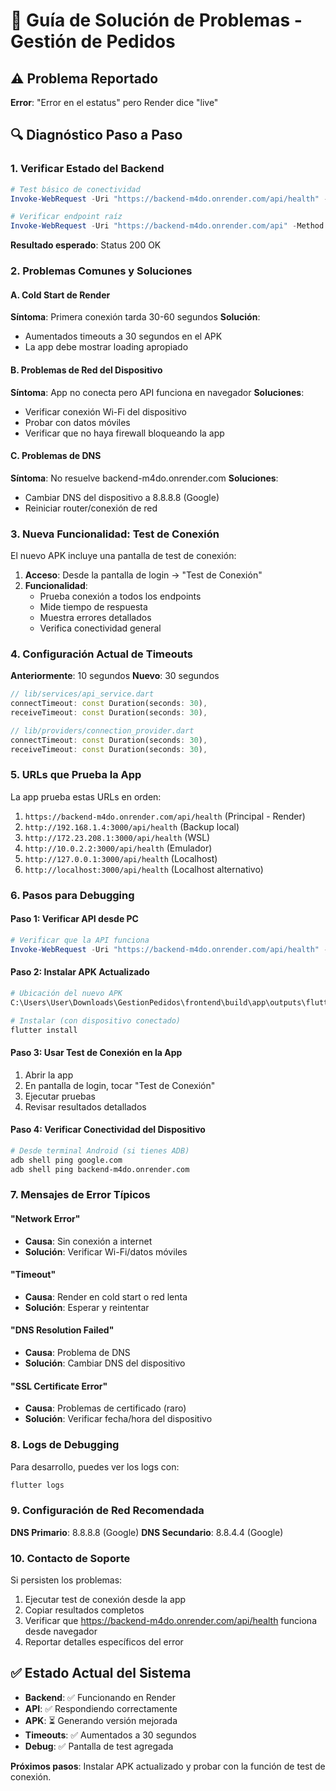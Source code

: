 # 🔧 Guía de Solución de Problemas - Gestión de Pedidos

## ⚠️ Problema Reportado
**Error**: "Error en el estatus" pero Render dice "live"

## 🔍 Diagnóstico Paso a Paso

### 1. Verificar Estado del Backend
```powershell
# Test básico de conectividad
Invoke-WebRequest -Uri "https://backend-m4do.onrender.com/api/health" -Method GET

# Verificar endpoint raíz
Invoke-WebRequest -Uri "https://backend-m4do.onrender.com/api" -Method GET
```

**Resultado esperado**: Status 200 OK

### 2. Problemas Comunes y Soluciones

#### A. Cold Start de Render
**Síntoma**: Primera conexión tarda 30-60 segundos
**Solución**: 
- Aumentados timeouts a 30 segundos en el APK
- La app debe mostrar loading apropiado

#### B. Problemas de Red del Dispositivo
**Síntoma**: App no conecta pero API funciona en navegador
**Soluciones**:
- Verificar conexión Wi-Fi del dispositivo
- Probar con datos móviles
- Verificar que no haya firewall bloqueando la app

#### C. Problemas de DNS
**Síntoma**: No resuelve backend-m4do.onrender.com
**Soluciones**:
- Cambiar DNS del dispositivo a 8.8.8.8 (Google)
- Reiniciar router/conexión de red

### 3. Nueva Funcionalidad: Test de Conexión

El nuevo APK incluye una pantalla de test de conexión:

1. **Acceso**: Desde la pantalla de login → "Test de Conexión"
2. **Funcionalidad**: 
   - Prueba conexión a todos los endpoints
   - Mide tiempo de respuesta
   - Muestra errores detallados
   - Verifica conectividad general

### 4. Configuración Actual de Timeouts

**Anteriormente**: 10 segundos
**Nuevo**: 30 segundos

```dart
// lib/services/api_service.dart
connectTimeout: const Duration(seconds: 30),
receiveTimeout: const Duration(seconds: 30),

// lib/providers/connection_provider.dart  
connectTimeout: const Duration(seconds: 30),
receiveTimeout: const Duration(seconds: 30),
```

### 5. URLs que Prueba la App

La app prueba estas URLs en orden:
1. `https://backend-m4do.onrender.com/api/health` (Principal - Render)
2. `http://192.168.1.4:3000/api/health` (Backup local)
3. `http://172.23.208.1:3000/api/health` (WSL)
4. `http://10.0.2.2:3000/api/health` (Emulador)
5. `http://127.0.0.1:3000/api/health` (Localhost)
6. `http://localhost:3000/api/health` (Localhost alternativo)

### 6. Pasos para Debugging

#### Paso 1: Verificar API desde PC
```powershell
# Verificar que la API funciona
Invoke-WebRequest -Uri "https://backend-m4do.onrender.com/api/health" -Method GET
```

#### Paso 2: Instalar APK Actualizado
```bash
# Ubicación del nuevo APK
C:\Users\User\Downloads\GestionPedidos\frontend\build\app\outputs\flutter-apk\app-release.apk

# Instalar (con dispositivo conectado)
flutter install
```

#### Paso 3: Usar Test de Conexión en la App
1. Abrir la app
2. En pantalla de login, tocar "Test de Conexión"
3. Ejecutar pruebas
4. Revisar resultados detallados

#### Paso 4: Verificar Conectividad del Dispositivo
```bash
# Desde terminal Android (si tienes ADB)
adb shell ping google.com
adb shell ping backend-m4do.onrender.com
```

### 7. Mensajes de Error Típicos

#### "Network Error"
- **Causa**: Sin conexión a internet
- **Solución**: Verificar Wi-Fi/datos móviles

#### "Timeout"
- **Causa**: Render en cold start o red lenta
- **Solución**: Esperar y reintentar

#### "DNS Resolution Failed"
- **Causa**: Problema de DNS
- **Solución**: Cambiar DNS del dispositivo

#### "SSL Certificate Error"
- **Causa**: Problemas de certificado (raro)
- **Solución**: Verificar fecha/hora del dispositivo

### 8. Logs de Debugging

Para desarrollo, puedes ver los logs con:
```bash
flutter logs
```

### 9. Configuración de Red Recomendada

**DNS Primario**: 8.8.8.8 (Google)
**DNS Secundario**: 8.8.4.4 (Google)

### 10. Contacto de Soporte

Si persisten los problemas:
1. Ejecutar test de conexión desde la app
2. Copiar resultados completos
3. Verificar que https://backend-m4do.onrender.com/api/health funciona desde navegador
4. Reportar detalles específicos del error

## ✅ Estado Actual del Sistema

- **Backend**: ✅ Funcionando en Render
- **API**: ✅ Respondiendo correctamente
- **APK**: ⏳ Generando versión mejorada
- **Timeouts**: ✅ Aumentados a 30 segundos
- **Debug**: ✅ Pantalla de test agregada

**Próximos pasos**: Instalar APK actualizado y probar con la función de test de conexión.
